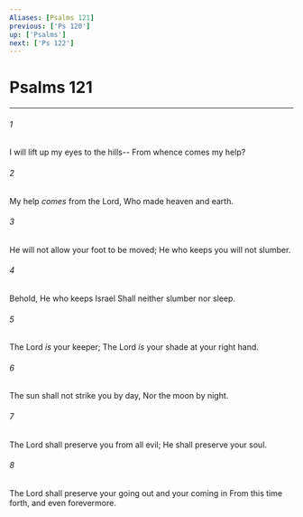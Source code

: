 ```yaml
---
Aliases: [Psalms 121]
previous: ['Ps 120']
up: ['Psalms']
next: ['Ps 122']
---
```

# Psalms 121

***


###### 1 
I will lift up my eyes to the hills-- From whence comes my help? 

###### 2 
My help _comes_ from the Lord, Who made heaven and earth. 

###### 3 
He will not allow your foot to be moved; He who keeps you will not slumber. 

###### 4 
Behold, He who keeps Israel Shall neither slumber nor sleep. 

###### 5 
The Lord _is_ your keeper; The Lord _is_ your shade at your right hand. 

###### 6 
The sun shall not strike you by day, Nor the moon by night. 

###### 7 
The Lord shall preserve you from all evil; He shall preserve your soul. 

###### 8 
The Lord shall preserve your going out and your coming in From this time forth, and even forevermore.
